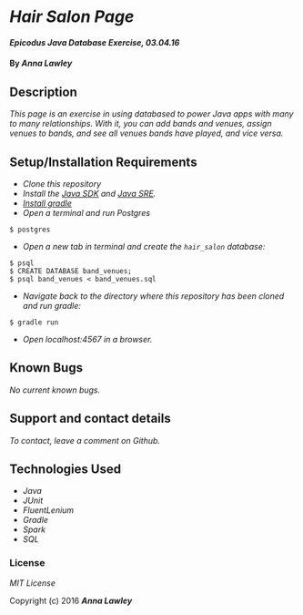 # _Hair Salon Page_

#### _Epicodus Java Database Exercise, 03.04.16_

#### By _**Anna Lawley**_

## Description

_This page is an exercise in using databased to power Java apps with many to many relationships. With it, you can add bands and venues, assign venues to bands, and see all venues bands have played, and vice versa._

## Setup/Installation Requirements

* _Clone this repository_
* _Install the [Java SDK](http://www.oracle.com/technetwork/java/javase/downloads/jdk8-downloads-2133151.html) and [Java SRE](http://www.java.com/en/)._
* _[Install gradle](http://codetutr.com/2013/03/23/how-to-install-gradle/)_
* _Open a terminal and run Postgres_
```
$ postgres
```
* _Open a new tab in terminal and create the `hair_salon` database:_
```
$ psql
$ CREATE DATABASE band_venues;
$ psql band_venues < band_venues.sql
```
* _Navigate back to the directory where this repository has been cloned and run gradle:_
```
$ gradle run
```
* _Open localhost:4567 in a browser._

## Known Bugs

_No current known bugs._

## Support and contact details

_To contact, leave a comment on Github._

## Technologies Used

* _Java_
* _JUnit_
* _FluentLenium_
* _Gradle_
* _Spark_
* _SQL_

### License

*MIT License*

Copyright (c) 2016 **_Anna Lawley_**
